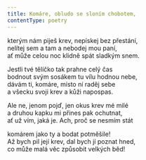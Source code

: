```yaml
---
title: Komáre, obludo se sloním chobotem,
contentType: poetry
---
```


<section>

kterým nám piješ krev, nepískej bez přestání,  
nelítej sem a tam a nebodej mou paní,  
ať může celou noc klidně spát sladkým snem.

</section>

<section>

Jestli tvé tělíčko tak prahne celý čas  
bodnout svým sosákem tu vílu hodnou nebe,  
dávám ti, komáre, místo ní raděj sebe  
a všecku svoji krev a kůži napospas.

</section>

<section>

Ale ne, jenom pojď, jen okus krev mé milé  
a druhou kapku mi přines pak ochutnat,  
ať už vím, jaká je. Ach, proč se nesmím stát

</section>

<section>

komárem jako ty a bodat potměšile!  
Až bych pil její krev, dal bych jí poznat hned,  
co může malá věc způsobit velkých běd!

</section>
